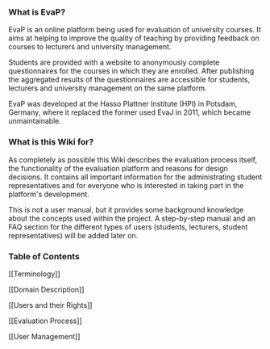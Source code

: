 ### What is EvaP?

EvaP is an online platform being used for evaluation of university courses. It aims at helping to improve the quality of teaching by providing feedback on courses to lecturers and university management.

Students are provided with a website to anonymously complete questionnaires for the courses in which they are enrolled. After publishing the aggregated results of the questionnaires are accessible for students, lecturers and university management on the same platform.

EvaP was developed at the Hasso Plattner Institute (HPI) in Potsdam, Germany, where it replaced the former used EvaJ in 2011, which became unmaintainable.

### What is this Wiki for?

As completely as possible this Wiki describes the evaluation process itself, the functionality of the evaluation platform and reasons for design decisions. It contains all important information for the administrating student representatives and for everyone who is interested in taking part in the platform's development.

This is not a user manual, but it provides some background knowledge about the concepts used within the project. A step-by-step manual and an FAQ section for the different types of users (students, lecturers, student representatives) will be added later on.

### Table of Contents

[[Terminology]]

[[Domain Description]]

[[Users and their Rights]]

[[Evaluation Process]]

[[User Management]]